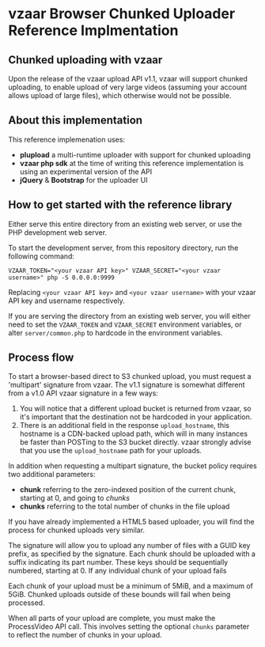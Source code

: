 vzaar Browser Chunked Uploader Reference Implmentation
======================================================

Chunked uploading with vzaar
----------------------------

Upon the release of the vzaar upload API v1.1, vzaar will support chunked uploading, to enable upload of very large videos (assuming your account allows upload of large files), which otherwise would not be possible.


About this implementation
-------------------------

This reference implemenation uses:

- **plupload** a multi-runtime uploader with support for chunked uploading
- **vzaar php sdk** at the time of writing this reference implementation is using an experimental version of the API
- **jQuery** & **Bootstrap** for the uploader UI

How to get started with the reference library
----------------------------------------------

Either serve this entire directory from an existing web server, or use the PHP development web server.

To start the development server, from this repository directory, run the following command:

`VZAAR_TOKEN="<your vzaar API key>" VZAAR_SECRET="<your vzaar username>" php -S 0.0.0.0:9999`

Replacing `<your vzaar API key>` and `<your vzaar username>` with your vzaar API key and username respectively.

If you are serving the directory from an existing web server, you will either need to set the `VZAAR_TOKEN` and `VZAAR_SECRET` environment variables, or alter `server/common.php` to hardcode in the environment variables.

Process flow
------------

To start a browser-based direct to S3 chunked upload, you must request a 'multipart' signature from vzaar. The v1.1 signature is somewhat different from a v1.0 API vzaar signature in a few ways:

1. You will notice that a different upload bucket is returned from vzaar, so it's important that the destination not be hardcoded in your application.
2. There is an additional field in the response `upload_hostname`, this hostname is a CDN-backed upload path, which will in many instances be faster than POSTing to the S3 bucket directly. vzaar strongly advise that you use the `upload_hostname` path for your uploads.

In addition when requesting a multipart signature, the bucket policy requires two additional parameters:

- **chunk** referring to the zero-indexed position of the current chunk, starting at 0, and going to _chunks_
- **chunks** referring to the total number of chunks in the file upload

If you have already implemented a HTML5 based uploader, you will find the process for chunked uploads very similar.

The signature will allow you to upload any number of files with a GUID key prefix, as specified by the signature. Each chunk should be uploaded with a suffix indicating its part number. These keys should be sequentially numbered, starting at 0. If any individual chunk of your upload fails

Each chunk of your upload must be a minimum of 5MiB, and a maximum of 5GiB. Chunked uploads outside of these bounds will fail when being processed.

When all parts of your upload are complete, you must make the ProcessVideo API call. This involves setting the optional `chunks` parameter to reflect the number of chunks in your upload.
